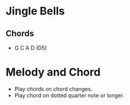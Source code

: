 # Jingle Bells

## Chords

- G C A D (D5)

# Melody and Chord

- Play chords on chord changes.
- Play chord on dotted quarter note or longer.